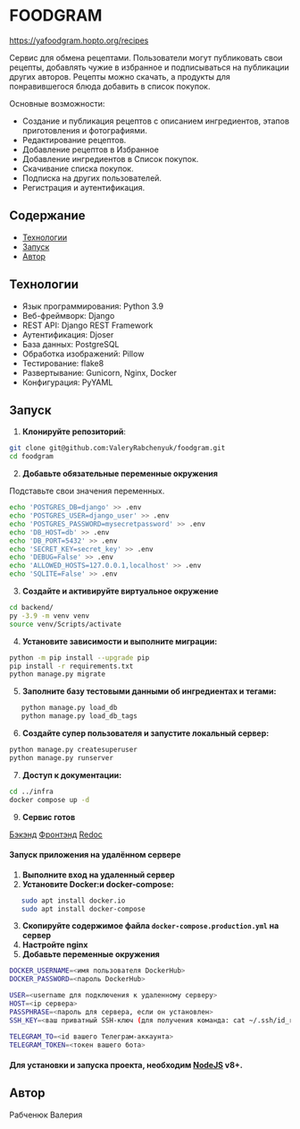 # FOODGRAM

https://yafoodgram.hopto.org/recipes

Сервис для обмена рецептами. Пользователи могут публиковать свои рецепты, добавлять чужие  в избранное и подписываться на публикации других авторов. Рецепты можно скачать, а продукты для понравившегося блюда добавить в список покупок.

Основные возможности:
- Создание и публикация рецептов с описанием ингредиентов, этапов приготовления и фотографиями.
- Редактирование рецептов.
- Добавление рецептов в Избранное
- Добавление ингредиентов в Список покупок.
- Скачивание списка покупок.
- Подписка на других пользователей.
- Регистрация и аутентификация.

## Содержание
- [Технологии](#технологии)
- [Запуск](#запуск)
- [Автор](#автор)

## Технологии
- Язык программирования: Python 3.9
- Веб-фреймворк: Django
- REST API: Django REST Framework
- Аутентификация: Djoser
- База данных: PostgreSQL
- Обработка изображений: Pillow
- Тестирование: flake8
- Развертывание: Gunicorn, Nginx, Docker
- Конфигурация: PyYAML

## Запуск
1. **Клонируйте репозиторий**:

```bash
git clone git@github.com:ValeryRabchenyuk/foodgram.git
cd foodgram
```

2. **Добавьте обязательные переменные окружения**

Подставьте свои значения переменных.

```bash
echo 'POSTGRES_DB=django' >> .env
echo 'POSTGRES_USER=django_user' >> .env
echo 'POSTGRES_PASSWORD=mysecretpassword' >> .env
echo 'DB_HOST=db' >> .env
echo 'DB_PORT=5432' >> .env
echo 'SECRET_KEY=secret_key' >> .env
echo 'DEBUG=False' >> .env
echo 'ALLOWED_HOSTS=127.0.0.1,localhost' >> .env
echo 'SQLITE=False' >> .env
```

3. **Создайте и активируйте виртуальное окружение**

```bash
cd backend/
py -3.9 -m venv venv
source venv/Scripts/activate
```

4. **Установите зависимости и выполните миграции:**

```bash
python -m pip install --upgrade pip
pip install -r requirements.txt
python manage.py migrate
```

5. **Заполните базу тестовыми данными об ингредиентах и тегами:**

```bash
   python manage.py load_db
   python manage.py load_db_tags
```

6. **Создайте супер пользователя и запустите локальный сервер:**

```bash
python manage.py createsuperuser
python manage.py runserver
```

7. **Доступ к документации:**
```bash
cd ../infra
docker compose up -d
```

9. **Сервис готов** 

[Бэкэнд](http://localhost:8080)
[Фронтэнд](http://localhost:80)
[Redoc](http://localhost/api/docs/)

#### Запуск приложения на удалённом сервере

1. **Выполните вход на удаленный сервер**
2. **Установите Docker:и docker-compose:**

```bash
   sudo apt install docker.io
   sudo apt install docker-compose     
```
3. **Скопируйте содержимое файла `docker-compose.production.yml` на сервер**
4. **Настройте nginx**
5. **Добавьте переменные окружения**
```bash
DOCKER_USERNAME=<имя пользователя DockerHub>
DOCKER_PASSWORD=<пароль DockerHub>

USER=<username для подключения к удаленному серверу>
HOST=<ip сервера>
PASSPHRASE=<пароль для сервера, если он установлен>
SSH_KEY=<ваш приватный SSH-ключ (для получения команда: cat ~/.ssh/id_rsa)>

TELEGRAM_TO=<id вашего Телеграм-аккаунта>
TELEGRAM_TOKEN=<токен вашего бота>
```

#### Для установки и запуска проекта, необходим [NodeJS](https://nodejs.org/) v8+.

## Автор
Рабченюк Валерия

